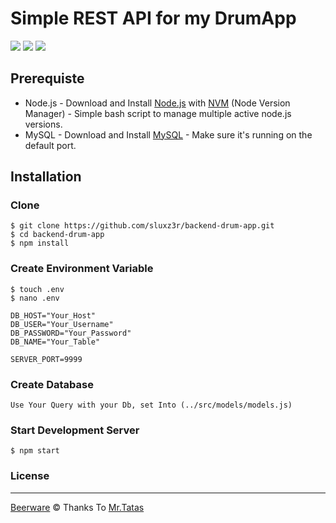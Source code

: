 # Simple REST API for my DrumApp
![](https://img.shields.io/badge/Code%20Style-Standard-yellow.svg)
![](https://img.shields.io/badge/Dependencies-Express-green.svg)
![](https://img.shields.io/badge/License-Beerware-yellowgreen.svg)


## Prerequiste
- Node.js - Download and Install [Node.js](https://nodejs.org/en/) with [NVM](https://github.com/creationix/nvm) (Node Version Manager) - Simple bash script to manage multiple active node.js versions.
- MySQL - Download and Install [MySQL](https://www.mysql.com/downloads/) - Make sure it's running on the default port.  

## Installation
### Clone
```
$ git clone https://github.com/sluxz3r/backend-drum-app.git
$ cd backend-drum-app
$ npm install
```

### Create Environment Variable
```
$ touch .env
$ nano .env
```

```
DB_HOST="Your_Host"
DB_USER="Your_Username"
DB_PASSWORD="Your_Password"
DB_NAME="Your_Table"

SERVER_PORT=9999
```

### Create Database
```
Use Your Query with your Db, set Into (../src/models/models.js)
```

### Start Development Server
```
$ npm start
```

### License
----

[Beerware](https://en.wikipedia.org/wiki/Beerware "Beerware") © Thanks To [Mr.Tatas](https://github.com/tatasfachrul "Tatas")